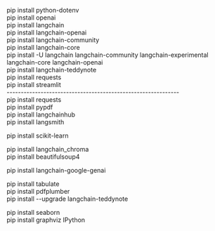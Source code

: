 pip install python-dotenv <br>
pip install openai <br>
pip install langchain <br>
pip install langchain-openai <br>
pip install langchain-community <br>
pip install langchain-core <br>
pip install -U langchain langchain-community langchain-experimental langchain-core langchain-openai <br>
pip install langchain-teddynote <br>
pip install requests <br>
pip install streamlit <br>
------------------------------------------------------------- <br>
pip install requests <br>
pip install pypdf <br>
pip install langchainhub <br>
pip install langsmith <br>

pip install scikit-learn <br>

pip install langchain_chroma <br>
pip install beautifulsoup4 <br>

pip install langchain-google-genai <br>

pip install tabulate <br>
pip install pdfplumber <br>
pip install --upgrade langchain-teddynote <br>

pip install seaborn <br>
pip install graphviz IPython
